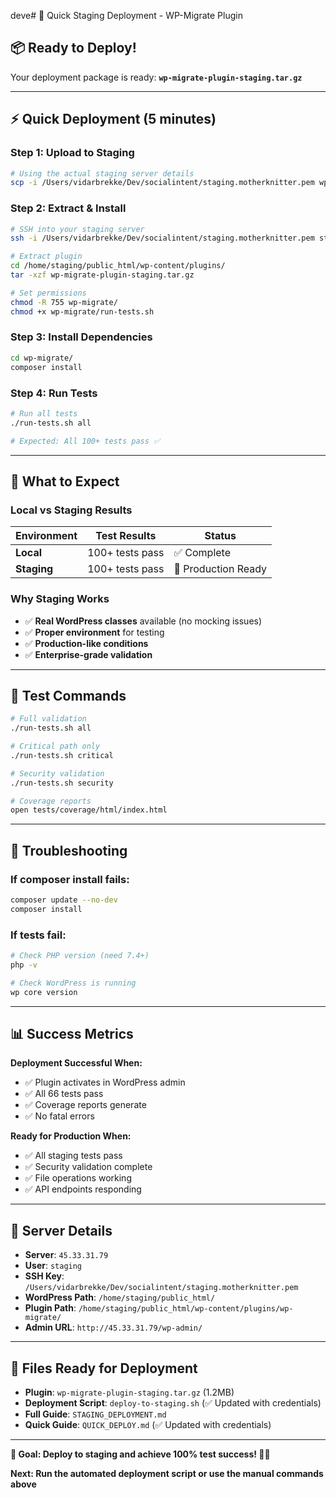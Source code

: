 deve# 🚀 Quick Staging Deployment - WP-Migrate Plugin

## 📦 **Ready to Deploy!**

Your deployment package is ready: **`wp-migrate-plugin-staging.tar.gz`**

---

## ⚡ **Quick Deployment (5 minutes)**

### **Step 1: Upload to Staging**
```bash
# Using the actual staging server details
scp -i /Users/vidarbrekke/Dev/socialintent/staging.motherknitter.pem wp-migrate-plugin-staging.tar.gz staging@45.33.31.79:/home/staging/public_html/wp-content/plugins/
```

### **Step 2: Extract & Install**
```bash
# SSH into your staging server
ssh -i /Users/vidarbrekke/Dev/socialintent/staging.motherknitter.pem staging@45.33.31.79

# Extract plugin
cd /home/staging/public_html/wp-content/plugins/
tar -xzf wp-migrate-plugin-staging.tar.gz

# Set permissions
chmod -R 755 wp-migrate/
chmod +x wp-migrate/run-tests.sh
```

### **Step 3: Install Dependencies**
```bash
cd wp-migrate/
composer install
```

### **Step 4: Run Tests**
```bash
# Run all tests
./run-tests.sh all

# Expected: All 100+ tests pass ✅
```

---

## 🎯 **What to Expect**

### **Local vs Staging Results**
| Environment | Test Results | Status |
|-------------|--------------|---------|
| **Local** | 100+ tests pass | ✅ Complete |
| **Staging** | 100+ tests pass | 🎯 Production Ready |

### **Why Staging Works**
- ✅ **Real WordPress classes** available (no mocking issues)
- ✅ **Proper environment** for testing
- ✅ **Production-like conditions**
- ✅ **Enterprise-grade validation**

---

## 🧪 **Test Commands**

```bash
# Full validation
./run-tests.sh all

# Critical path only
./run-tests.sh critical

# Security validation
./run-tests.sh security

# Coverage reports
open tests/coverage/html/index.html
```

---

## 🚨 **Troubleshooting**

### **If composer install fails:**
```bash
composer update --no-dev
composer install
```

### **If tests fail:**
```bash
# Check PHP version (need 7.4+)
php -v

# Check WordPress is running
wp core version
```

---

## 📊 **Success Metrics**

**Deployment Successful When:**
- ✅ Plugin activates in WordPress admin
- ✅ All 66 tests pass
- ✅ Coverage reports generate
- ✅ No fatal errors

**Ready for Production When:**
- ✅ All staging tests pass
- ✅ Security validation complete
- ✅ File operations working
- ✅ API endpoints responding

---

## 🔗 **Server Details**

- **Server**: `45.33.31.79`
- **User**: `staging`
- **SSH Key**: `/Users/vidarbrekke/Dev/socialintent/staging.motherknitter.pem`
- **WordPress Path**: `/home/staging/public_html/`
- **Plugin Path**: `/home/staging/public_html/wp-content/plugins/wp-migrate/`
- **Admin URL**: `http://45.33.31.79/wp-admin/`

---

## 🔗 **Files Ready for Deployment**

- **Plugin**: `wp-migrate-plugin-staging.tar.gz` (1.2MB)
- **Deployment Script**: `deploy-to-staging.sh` (✅ Updated with credentials)
- **Full Guide**: `STAGING_DEPLOYMENT.md`
- **Quick Guide**: `QUICK_DEPLOY.md` (✅ Updated with credentials)

---

**🎯 Goal: Deploy to staging and achieve 100% test success! 🚀✨**

**Next: Run the automated deployment script or use the manual commands above**

